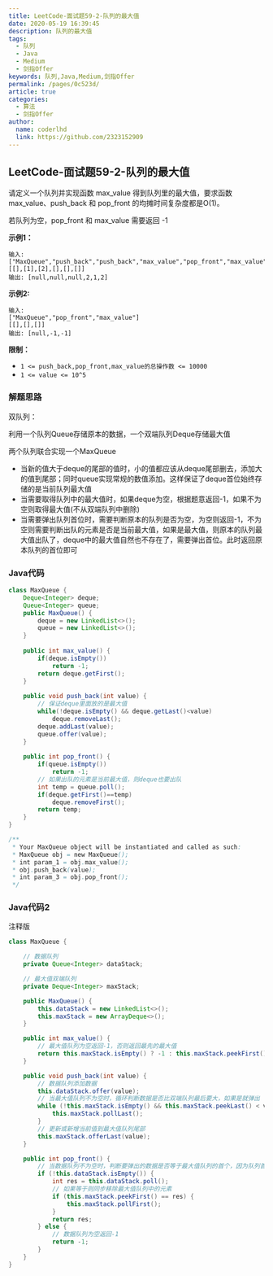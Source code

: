 ```yaml
---
title: LeetCode-面试题59-2-队列的最大值
date: 2020-05-19 16:39:45
description: 队列的最大值
tags: 
  - 队列
  - Java
  - Medium
  - 剑指Offer
keywords: 队列,Java,Medium,剑指Offer
permalink: /pages/0c523d/
article: true
categories: 
  - 算法
  - 剑指Offer
author: 
  name: coderlhd
  link: https://github.com/2323152909
---
```


## LeetCode-面试题59-2-队列的最大值

请定义一个队列并实现函数 max_value 得到队列里的最大值，要求函数max_value、push_back 和 pop_front 的均摊时间复杂度都是O(1)。

若队列为空，pop_front 和 max_value 需要返回 -1

 <!--more-->

**示例1：**

```
输入: 
["MaxQueue","push_back","push_back","max_value","pop_front","max_value"]
[[],[1],[2],[],[],[]]
输出: [null,null,null,2,1,2]
```

**示例2:**

```
输入: 
["MaxQueue","pop_front","max_value"]
[[],[],[]]
输出: [null,-1,-1]
```

**限制：**

- `1 <= push_back,pop_front,max_value的总操作数 <= 10000`
- `1 <= value <= 10^5`

### 解题思路

双队列：

利用一个队列Queue存储原本的数据，一个双端队列Deque存储最大值

两个队列联合实现一个MaxQueue

- 当新的值大于deque的尾部的值时，小的值都应该从deque尾部删去，添加大的值到尾部；同时queue实现常规的数值添加。这样保证了deque首位始终存储的是当前队列最大值
- 当需要取得队列中的最大值时，如果deque为空，根据题意返回-1，如果不为空则取得最大值(不从双端队列中删除)
- 当需要弹出队列首位时，需要判断原本的队列是否为空，为空则返回-1，不为空则需要判断出队的元素是否是当前最大值，如果是最大值，则原本的队列最大值出队了，deque中的最大值自然也不存在了，需要弹出首位。此时返回原本队列的首位即可

### Java代码

```java
class MaxQueue {
    Deque<Integer> deque;
    Queue<Integer> queue;
    public MaxQueue() {
        deque = new LinkedList<>();
        queue = new LinkedList<>();
    }
    
    public int max_value() {
        if(deque.isEmpty())
            return -1;
        return deque.getFirst();
    }
    
    public void push_back(int value) {
        // 保证deque里面放的是最大值
        while(!deque.isEmpty() && deque.getLast()<value)
            deque.removeLast();
        deque.addLast(value);
        queue.offer(value);
    }
    
    public int pop_front() {
        if(queue.isEmpty())
            return -1;
        // 如果出队的元素是当前最大值，则deque也要出队
        int temp = queue.poll();
        if(deque.getFirst()==temp)
            deque.removeFirst();
        return temp;
    }
}

/**
 * Your MaxQueue object will be instantiated and called as such:
 * MaxQueue obj = new MaxQueue();
 * int param_1 = obj.max_value();
 * obj.push_back(value);
 * int param_3 = obj.pop_front();
 */
```

### Java代码2

注释版
```java
class MaxQueue {

    // 数据队列
    private Queue<Integer> dataStack;

    // 最大值双端队列
    private Deque<Integer> maxStack;

    public MaxQueue() {
        this.dataStack = new LinkedList<>();
        this.maxStack = new ArrayDeque<>();
    }

    public int max_value() {
        // 最大值队列为空返回-1，否则返回最先的最大值
        return this.maxStack.isEmpty() ? -1 : this.maxStack.peekFirst();
    }

    public void push_back(int value) {
        // 数据队列添加数据
        this.dataStack.offer(value);
        // 当最大值队列不为空时，循环判断数据是否比双端队列最后要大，如果是就弹出
        while (!this.maxStack.isEmpty() && this.maxStack.peekLast() < value) {
            this.maxStack.pollLast();
        }
        // 更新或新增当前值到最大值队列尾部
        this.maxStack.offerLast(value);
    }

    public int pop_front() {
        // 当数据队列不为空时，判断要弹出的数据是否等于最大值队列的首个，因为队列首是最先添加的最大值
        if (!this.dataStack.isEmpty()) {
            int res = this.dataStack.poll();
            // 如果等于则同步移除最大值队列中的元素
            if (this.maxStack.peekFirst() == res) {
                this.maxStack.pollFirst();
            }
            return res;
        } else {
            // 数据队列为空返回-1
            return -1;
        }
    }
}
```


